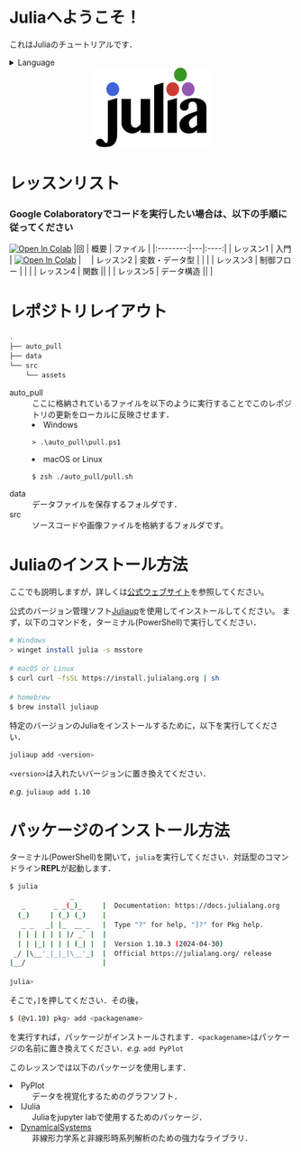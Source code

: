 # Juliaへようこそ！
これはJuliaのチュートリアルです．
<details>
<summary>Language</summary>

[English](https://github.com/hibiki-kato/Lecture_Julia)  
[日本語](https://github.com/hibiki-kato/Lecture_Julia_ja)
</details>

<a name="logo"/>
<div align="center">
<a href="https://julialang.org/" target="_blank">
<img src="src/assets/logo.svg" alt="Juliaのロゴ" width="210" height="142"></img>
</a>
</div>

# レッスンリスト

### Google Colaboratoryでコードを実行したい場合は、以下の手順に従ってください
[![Open In Colab](https://colab.research.google.com/assets/colab-badge.svg)](https://colab.research.google.com/github/ageron/julia_notebooks/blob/master/Julia_Colab_Notebook_Template.ipynb)
|回 | 概要 | ファイル |
|:--------:|---|:----:|
| レッスン1 | 入門 | [![Open In Colab](https://colab.research.google.com/assets/colab-badge.svg)](./src/lesson1.ipynb) |　
| レッスン2 | 変数・データ型 |  |  |
| レッスン3 | 制御フロー | |  |
| レッスン4 | 関数 ||  |
| レッスン5 | データ構造 ||  |


# レポジトリレイアウト
```sh
.
├── auto_pull
├── data
└── src
    └── assets
```

<dl>
    <dt>auto_pull</dt>
    <dd>ここに格納されているファイルを以下のように実行することでこのレポジトリの更新をローカルに反映させます．
    <li>Windows</li>
      <pre><code class="language-sh">> .\auto_pull\pull.ps1</code></pre>
      <li>macOS or Linux</li>
      <pre><code class="language-sh">$ zsh ./auto_pull/pull.sh</code></pre>
    </dd>
    <dt>data</dt>
    <dd>データファイルを保存するフォルダです．</dd>
    <dt>src</dt>
    <dd>ソースコードや画像ファイルを格納するフォルダです。</dd>
</dl>


# Juliaのインストール方法
ここでも説明しますが，詳しくは[公式ウェブサイト](https://julialang.org/downloads/)を参照してください。

公式のバージョン管理ソフト[Juliaup](https://github.com/JuliaLang/juliaup)を使用してインストールしてください。
まず，以下のコマンドを，ターミナル(PowerShell)で実行してください．

```sh
# Windows
> winget install julia -s msstore

# macOS or Linux
$ curl curl -fsSL https://install.julialang.org | sh

# homebrew
$ brew install juliaup
```

特定のバージョンのJuliaをインストールするために，以下を実行してください．
```sh
juliaup add <version>
```
`<version>`は入れたいバージョンに置き換えてください．

*e.g.* `juliaup add 1.10`



# パッケージのインストール方法
ターミナル(PowerShell)を開いて，`julia`を実行してください．対話型のコマンドライン**REPL**が起動します．

```sh
$ julia
               _
   _       _ _(_)_     |  Documentation: https://docs.julialang.org
  (_)     | (_) (_)    |
   _ _   _| |_  __ _   |  Type "?" for help, "]?" for Pkg help.
  | | | | | | |/ _` |  |
  | | |_| | | | (_| |  |  Version 1.10.3 (2024-04-30)
 _/ |\__'_|_|_|\__'_|  |  Official https://julialang.org/ release
|__/                   |

julia>
```
そこで，`]`を押してください．その後，
```sh
$ (@v1.10) pkg> add <packagename>
```
を実行すれば，パッケージがインストールされます．`<packagename>`はパッケージの名前に置き換えてください．*e.g.* `add PyPlot`

このレッスンでは以下のパッケージを使用します．

<dl>
  <li> PyPlot </li>
  <dd>データを視覚化するためのグラフソフト．</dd>
  <li> IJulia </li>
  <dd>Juliaをjupyter labで使用するためのパッケージ．</dd>
  <li> <a href="https://juliadynamics.github.io/DynamicalSystems.jl"> DynamicalSystems </a> </li>
  <dd>非線形力学系と非線形時系列解析のための強力なライブラリ．
</dl>